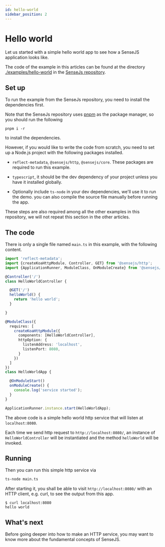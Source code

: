 ```yaml
---
id: hello-world
sidebar_position: 2
---
```

# Hello world

Let us started with a simple hello world app to see how a SenseJS application looks like.

The code of the example in this articles can be found at the directory
[./examples/hello-world](https://github.com/sensejs/sensejs/tree/master/examples/hello-world)
in the [SenseJs repository].

## Set up

To run the example from the SenseJs repository, you need to install the dependencies first.

Note that the SenseJs repository uses [pnpm](https://pnpm.io/) as the package manager, so you should run the following

```
pnpm i -r
```

to install the dependencies.

However, if you would like to write the code from scratch, you need to set up a Node.js project with the following
packages installed.

- `reflect-metadata`, `@sensejs/http`, `@sensejs/core`. These packages are required to run this example.

- `typescript`, it should be the dev dependency of your project unless you have it installed globally.

- Optionally include `ts-node` in your dev dependencies, we'll use it to run the demo. you can also compile the source file
  manually before running the app.

These steps are also required among all the other examples in this repository, we will not repeat this section in
the other articles.

## The code

There is only a single file named `main.ts` in this example, with the following content.

```typescript
import 'reflect-metadata';
import {createKoaHttpModule, Controller, GET} from '@sensejs/http';
import {ApplicationRunner, ModuleClass, OnModuleCreate} from '@sensejs/core';

@Controller('/')
class HelloWorldController {

  @GET('/')
  helloWorld() {
    return 'hello world';
  }

}

@ModuleClass({
  requires: [
    createKoaHttpModule({
      components: [HelloWorldController],
      httpOption: {
        listenAddress: 'localhost',
        listenPort: 8080,
      }
    })
  ]
})
class HelloWorldApp {

  @OnModuleStart()
  onModuleCreate() {
    console.log('service started');
  }
}

ApplicationRunner.instance.start(HelloWorldApp);
```

The above code is a simple hello world http service that will listen at `localhost:8080`.

Each time we send http request to `http://localhost:8080/`, an instance of `HelloWorldController` will be instantiated
and the method `helloWorld` will be invoked.

## Running

Then you can run this simple http service via

```bash
ts-node main.ts
```

After starting it, you shall be able to visit `http://localhost:8080/` with an HTTP client, e.g. curl, to see the
output from this app.

```
$ curl localhost:8080
hello world
```

## What's next

Before going deeper into how to make an HTTP service, you may want to know more about the fundamental concepts
of SenseJS.






[SenseJS repository]: https://github.com/sensejs/sensejs




